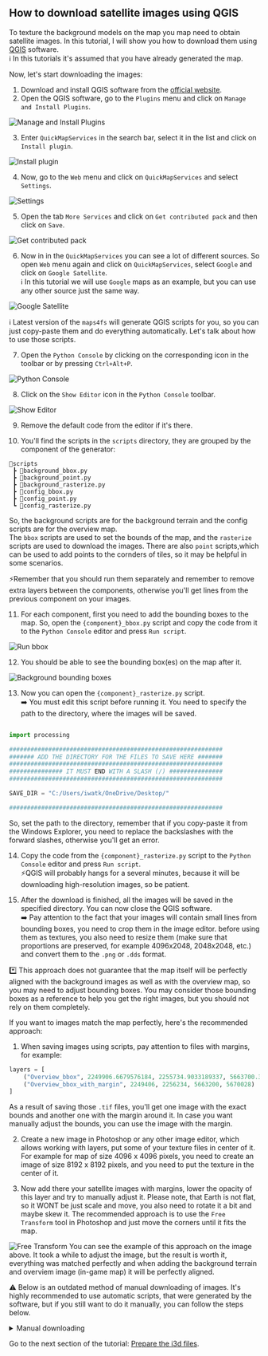 ## How to download satellite images using QGIS

To texture the background models on the map you map need to obtain satellite images. In this tutorial, I will show you how to download them using [QGIS](https://qgis.org) software.<br>
ℹ️ In this tutorials it's assumed that you have already generated the map. <br>

Now, let's start downloading the images:

1. Download and install QGIS software from the [official website](https://qgis.org/download/).
2. Open the QGIS software, go to the `Plugins` menu and click on `Manage and Install Plugins`.

![Manage and Install Plugins](https://github.com/user-attachments/assets/0b1c4374-58e8-48a7-aa10-04ccd100604d)

3. Enter `QuickMapServices` in the search bar, select it in the list and click on `Install plugin`.

![Install plugin](https://github.com/user-attachments/assets/236511dc-36a9-4305-b7d3-2d9a4e59d3dd)

4. Now, go to the `Web` menu and click on `QuickMapServices` and select `Settings`.

![Settings](https://github.com/user-attachments/assets/c79ce93f-f3a6-49ab-a4b8-a8250db38b7a)

5. Open the tab `More Services` and click on `Get contributed pack` and then click on `Save`.

![Get contributed pack](https://github.com/user-attachments/assets/a4fc7fe7-64b3-4815-ad9b-f885bf6d7a21)

6. Now in in the `QuickMapServices` you can see a lot of different sources. So open `Web` menu again and click on `QuickMapServices`, select `Google` and click on `Google Satellite`.<br>
ℹ️ In this tutorial we will use `Google` maps as an example, but you can use any other source just the same way.

![Google Satellite](https://github.com/user-attachments/assets/944e7ffa-c8e8-4e8f-a2f6-ec48855ac822)

ℹ️ Latest version of the `maps4fs` will generate QGIS scripts for you, so you can just copy-paste them and do everything automatically. Let's talk about how to use those scripts.

7. Open the `Python Console` by clicking on the corresponding icon in the toolbar or by pressing `Ctrl+Alt+P`.

![Python Console](https://github.com/user-attachments/assets/b9eefb07-b2bb-424f-99c5-7cc9f2abaefe)

8. Click on the `Show Editor` icon in the `Python Console` toolbar.

![Show Editor](https://github.com/user-attachments/assets/75490f86-5c0a-4ffa-aa9d-7e7924641b13)

9. Remove the default code from the editor if it's there.

10. You'll find the scripts in the `scripts` directory, they are grouped by the component of the generator:

```text
📁scripts
 ┣ 📄background_bbox.py
 ┣ 📄background_point.py
 ┣ 📄background_rasterize.py
 ┣ 📄config_bbox.py
 ┣ 📄config_point.py
 ┗ 📄config_rasterize.py
 ```

 So, the background scripts are for the background terrain and the config scripts are for the overview map.<br>
 The `bbox` scripts are used to set the bounds of the map, and the `rasterize` scripts are used to download the images. There are also `point` scripts,which can be used to add points to the cornders of tiles, so it may be helpful in some scenarios.<br>

⚡Remember that you should run them separately and remember to remove extra layers between the components, otherwise you'll get lines from the previous component on your images.<br>

11. For each component, first you need to add the bounding boxes to the map. So, open the `{component}_bbox.py` script and copy the code from it to the `Python Console` editor and press `Run script`.

![Run bbox](https://github.com/user-attachments/assets/c1bd102e-15ef-4bc9-a99a-6a18fdbaaca1)

12. You should be able to see the bounding box(es) on the map after it.<br>

![Background bounding boxes](https://github.com/user-attachments/assets/9f724ca8-9306-4764-87fb-f86979008987)

13. Now you can open the `{component}_rasterize.py` script.<br>
➡️ You must edit this script before running it. You need to specify the path to the directory, where the images will be saved.

```python

import processing

############################################################
####### ADD THE DIRECTORY FOR THE FILES TO SAVE HERE #######
############################################################
############### IT MUST END WITH A SLASH (/) ###############
############################################################

SAVE_DIR = "C:/Users/iwatk/OneDrive/Desktop/"

############################################################
```
So, set the path to the directory, remember that if you copy-paste it from the Windows Explorer, you need to replace the backslashes with the forward slashes, otherwise you'll get an error.

14. Copy the code from the `{component}_rasterize.py` script to the `Python Console` editor and press `Run script`.<br>
⚡QGIS will probably hangs for a several minutes, because it will be downloading high-resolution images, so be patient.

15. After the download is finished, all the images will be saved in the specified directory. You can now close the QGIS software.<br>
➡️ Pay attention to the fact that your images will contain small lines from bounding boxes, you need to crop them in the image editor. before using them as textures, you also need to resize them (make sure that proportions are preserved, for example 4096x2048, 2048x2048, etc.) and convert them to the `.png` or `.dds` format.

*️⃣ This approach does not guarantee that the map itself will be perfectly aligned with the background images as well as with the overview map, so you may need to adjust bounding boxes. You may consider those bounding boxes as a reference to help you get the right images, but you should not rely on them completely.<br>

If you want to images match the map perfectly, here's the recommended approach:<br>

1. When saving images using scripts, pay attention to files with margins, for example:

```python
layers = [
    ("Overview_bbox", 2249906.6679576184, 2255734.9033189337, 5663700.389039194, 5669528.6247056825),
    ("Overview_bbox_with_margin", 2249406, 2256234, 5663200, 5670028)
]
```
As a result of saving those `.tif` files, you'll get one image with the exact bounds and another one with the margin around it. In case you want manually adjust the bounds, you can use the image with the margin.

2. Create a new image in Photoshop or any other image editor, which allows working with layers, put some of your texture files in center of it. For example for map of size 4096 x 4096 pixels, you need to create an image of size 8192 x 8192 pixels, and you need to put the texture in the center of it.

3. Now add there your satellite images with margins, lower the opacity of this layer and try to manually adjust it. Please note, that Earth is not flat, so it WONT be just scale and move, you also need to rotate it a bit and maybe skew it. The recommended approach is to use the `Free Transform` tool in Photoshop and just move the corners until it fits the map.

![Free Transform](https://github.com/user-attachments/assets/10969925-ccd3-488b-a5ab-dcccada02197)
You can see the example of this approach on the image above. It took a while to adjust the image, but the result is worth it, everything was matched perfectly and when adding the background terrain and overviem image (in-game map) it will be perfectly aligned.

⚠️ Below is an outdated method of manual downloading of images. It's highly recommended to use automatic scripts, that were generated by the software, but if you still want to do it manually, you can follow the steps below.<br>
<details>
<summary>Manual downloading</summary>

7. Now we need the `Processing Toolbox` to be shown. To do this, go to the `View` menu and click on `Panels` and select `Processing Toolbox`.

![Processing toolbox](https://github.com/user-attachments/assets/12cbc53b-3bcf-4009-b6d9-84bc8723cd25)

8. We are ready to save some images! You can navigate to the ROI (region of interest) or not, it's completely optional, but I guess it will be more convenient to do so.<br>
Now in the `Processing Toolbox` go to `Raster tools` and click on `Convert map to raster`.

![Convert map to raster](https://github.com/user-attachments/assets/8e2c7b48-6b36-426e-b9f9-51830ffdaf28)

9. Now we need to set the parameters.<br>
⚡Ok, I know that you've not been reading the text, just scrolling through the images, but now you need to do it, otherwise you probably download the images wrong.<br>
So, here's the deal:<br>
1️⃣ - Please paste the EPSG3857 string in this field, you can find it in the `generation_info.json` file.<br>
If you're downloading the images for the Background Terrain to texture them, you'll find them in the `Background` section:<br>

```json
"Background": {
    "N": {
        "center_latitude": 36.782024946489436,
        "center_longitude": 31.774572787591236,
        "epsg3857_string": "3534569.3402558295,3539689.185521097,4407487.386296577,4410047.308952553 [EPSG:3857]",
        "height": 2048,
        "width": 4096,
        "north": 36.79123398672488,
        "south": 36.77281590625399,
        "east": 31.79756896386182,
        "west": 31.75157661132065
    },
}
```

Pay attention to the `N` key here, you have 8 entries in your file, which one represents one tile around your map: North (N), North-East (NE), East (E), South-East (SE), South (S), South-West (SW), West (W), North-West (NW).<br>
So you need to download each one into the separate file.<br>

If you're downloading the images for the Overview (in-game map) file, you'll find the string in the `Config` section:<br>

```json
"Config": {
    "Overview": {
        "epsg3857_string": "2249906.6679576184,2255734.9033189337,5663700.389039194,5669528.6247056825 [EPSG:3857]",
        "south": 45.304132173367165,
        "west": 45.267296012425376,
        "north": 20.263611405732693,
        "east": 20.211255476687537,
        "height": 4096,
        "width": 4096
    }
},
```

➡️ So, you just copy the `epsg3857_string` value and paste it in the `Minimum extent to render` field.<br>

2️⃣ - Set the `Tile size` to the minimum possible value, in our case it's `64`. This is very important, because if you don't do it, the output images won't actually match your bounds.<br>

3️⃣ - Set the `Map units per pixel` value. The smaller the value, the better the quality of the image, so I recommend setting it to the minimum possible value, in our case it's `1`.<br>

4️⃣ - Set the `Output file` path. You can click on the `...` button and select the folder where you want to save the images. It's recommended to save them with the same name as the tile, e.g. `N.tif`, `NE.tif`, etc. This way it will be mauch easier to add the corresponding texture to the object in Blender.<br>

5️⃣ - Now you can finally click on the `Run` button and wait until the images are downloaded. Do not click on the `Close` button even after the download is finished, because you need to download the rest of the tiles.<br>

![Convert map to raster params](https://github.com/user-attachments/assets/48a611b7-d35d-43b7-8bef-41c77d187035)

10. As mentioned earlier, do not click on the `Close` button after the download is finished, because if you need to download the rest of the tiles you can just click on the `Change parameters` button, set a new value in the `Minimum extent to render` field and click on the `Run` button again. It will be much faster than setting all the parameters again.<br>

![Change parameters](https://github.com/user-attachments/assets/066c81a8-6d03-4efc-9db0-2d2c90c59341)

⚡Each time saving the image, ensure that on the left sidebar the correct layer (`Google Satellite`) is selected, otherwise you will save the image from another layer (probably from another tile).<br>

11. After you've downloaded everything you need, if you did not disable new layer creation and/or didn't delete the new layers, you can hide the `Google Satellite` layer by clicking on the eye icon next to it to see your own layers.<br>

![Your layers](https://github.com/user-attachments/assets/98f9c19f-032a-4119-9430-c99375facfbb)

You should see the square with a hole in the center, where your map is located. Now you can use these images to texture the background models in Blender.<br>

</details>

Go to the next section of the tutorial: [Prepare the i3d files](create_background_terrain.md).